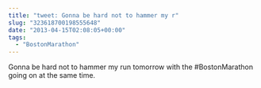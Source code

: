 ```yaml
---
title: "tweet: Gonna be hard not to hammer my r"
slug: "323618700198555648"
date: "2013-04-15T02:08:05+00:00"
tags:
  - "BostonMarathon"
---
```

Gonna be hard not to hammer my run tomorrow with the #BostonMarathon going on at the same time.